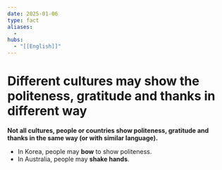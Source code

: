```yaml
---
date: 2025-01-06
type: fact
aliases:
  -
hubs:
  - "[[English]]"
---
```


# Different cultures may show the politeness, gratitude and thanks in different way

**Not all cultures, people or countries show politeness, gratitude and thanks in the same way (or with similar language).**

* In Korea, people may **bow** to show politeness.
* In Australia, people may **shake hands**.


